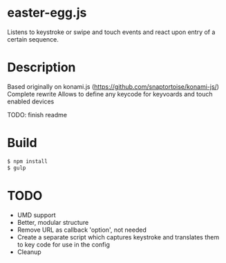 easter-egg.js
=============

Listens to keystroke or swipe and touch events and react upon entry of a certain sequence.

# Description

Based originally on konami.js (https://github.com/snaptortoise/konami-js/)
Complete rewrite
Allows to define any keycode for keyvoards and touch enabled devices

TODO: finish readme

# Build

```sh
$ npm install
$ gulp
```

# TODO

- UMD support
- Better, modular structure
- Remove URL as callback 'option', not needed
- Create a separate script which captures keystroke and translates them to key code for use in the config
- Cleanup

